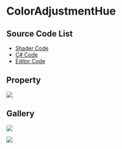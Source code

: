 ﻿
# ColorAdjustmentHue

## Source Code List
- [Shader Code](Shader/ColorAdjustmentHue.shader)
- [C# Code](ColorAdjustmentHue.cs)
- [Editor Code](Editor/ColorAdjustmentHueEditor.cs)


## Property
![](https://raw.githubusercontent.com/QianMo/X-PostProcessing-Gallery/master/Media/ColorAdjustment/ColorAdjustmentHue/ColorAdjustmentHueProperty.jpg)

## Gallery
![](https://raw.githubusercontent.com/QianMo/X-PostProcessing-Gallery/master/Media/ColorAdjustment/ColorAdjustmentHue/ColorAdjustmentHue.jpg)

![](https://raw.githubusercontent.com/QianMo/X-PostProcessing-Gallery/master/Media/ColorAdjustment/ColorAdjustmentHue/ColorAdjustmentHue.gif)